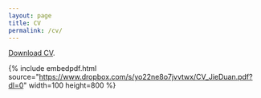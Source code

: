 ```yaml
---
layout: page
title: CV
permalink: /cv/
---
```


[Download CV](https://www.dropbox.com/s/yo22ne8o7jvvtwx/CV_JieDuan.pdf?dl=0). 

{% include embedpdf.html source="https://www.dropbox.com/s/yo22ne8o7jvvtwx/CV_JieDuan.pdf?dl=0" width=100 height=800 %}
